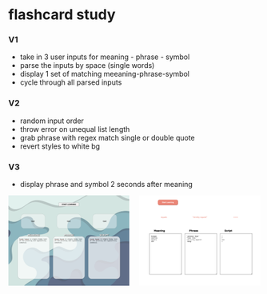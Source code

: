 # flashcard study

### V1
- take in 3 user inputs for meaning - phrase - symbol
- parse the inputs by space (single words)
- display 1 set of matching meeaning-phrase-symbol
- cycle through all parsed inputs

### V2
- random input order
- throw error on unequal list length
- grab phrase with regex match single or double quote
- revert styles to white bg

### V3
- display phrase and symbol 2 seconds after meaning


<div style='display: flex; justify-content: space-between;'>
    <img width='48%' src='./images/design-final.png'>
    <img width='48%' src='./images/phrases.png'>
</div>

